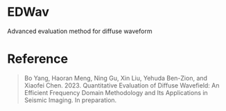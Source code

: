 # EDWav
Advanced evaluation method for diffuse waveform

# **Reference**
> Bo Yang, Haoran Meng, Ning Gu, Xin Liu, Yehuda Ben-Zion, and Xiaofei Chen. 2023. Quantitative Evaluation of Diffuse Wavefield: An Efficient Frequency Domain Methodology and Its Applications in Seismic Imaging. In preparation.
